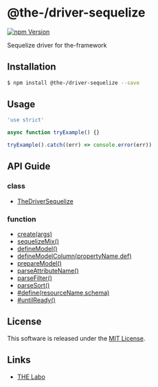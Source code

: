 @the-/driver-sequelize
==========

<!---
This file is generated by the-tmpl. Do not update manually.
--->

<!-- Badge Start -->
<a name="badges"></a>

[![npm Version][bd_npm_shield_url]][bd_npm_url]

[bd_repo_url]: https://github.com/the-labo/the
[bd_travis_url]: http://travis-ci.org/the-labo/the
[bd_travis_shield_url]: http://img.shields.io/travis/the-labo/the.svg?style=flat
[bd_travis_com_url]: http://travis-ci.com/the-labo/the
[bd_travis_com_shield_url]: https://api.travis-ci.com/the-labo/the.svg?token=
[bd_license_url]: https://github.com/the-labo/the/blob/master/LICENSE
[bd_npm_url]: http://www.npmjs.org/package/@the-/driver-sequelize
[bd_npm_shield_url]: http://img.shields.io/npm/v/@the-/driver-sequelize.svg?style=flat
[bd_standard_url]: http://standardjs.com/
[bd_standard_shield_url]: https://img.shields.io/badge/code%20style-standard-brightgreen.svg

<!-- Badge End -->


<!-- Description Start -->
<a name="description"></a>

Sequelize driver for the-framework

<!-- Description End -->


<!-- Overview Start -->
<a name="overview"></a>



<!-- Overview End -->


<!-- Sections Start -->
<a name="sections"></a>

<!-- Section from "doc/readme/01.Installation.md.hbs" Start -->

<a name="section-doc-readme-01-installation-md"></a>

Installation
-----

```bash
$ npm install @the-/driver-sequelize --save
```


<!-- Section from "doc/readme/01.Installation.md.hbs" End -->

<!-- Section from "doc/readme/02.Usage.md.hbs" Start -->

<a name="section-doc-readme-02-usage-md"></a>

Usage
---------

```javascript
'use strict'

async function tryExample() {}

tryExample().catch((err) => console.error(err))

```


<!-- Section from "doc/readme/02.Usage.md.hbs" End -->


<!-- Sections Start -->

<a name="api"></a>

## API Guide

### class
- [TheDriverSequelize](./doc/api/api.md#TheDriverSequelize)
### function
- [create(args)](./doc/api/api.md#create)
- [sequelizeMix()](./doc/api/api.md#sequelizeMix)
- [defineModel()](./doc/api/api.md#defineModel)
- [defineModelColumn(propertyName,def)](./doc/api/api.md#defineModelColumn)
- [prepareModel()](./doc/api/api.md#prepareModel)
- [parseAttributeName()](./doc/api/api.md#parseAttributeName)
- [parseFilter()](./doc/api/api.md#parseFilter)
- [parseSort()](./doc/api/api.md#parseSort)
- [#define(resourceName,schema)](./doc/api/api.md#TheDriverSequelize#define)
- [#untilReady()](./doc/api/api.md#TheDriverSequelize#untilReady)

<!-- LICENSE Start -->
<a name="license"></a>

License
-------
This software is released under the [MIT License](https://github.com/the-labo/the/blob/master/LICENSE).

<!-- LICENSE End -->


<!-- Links Start -->
<a name="links"></a>

Links
------

+ [THE Labo][the_labo_url]

[the_labo_url]: https://github.com/the-labo

<!-- Links End -->
